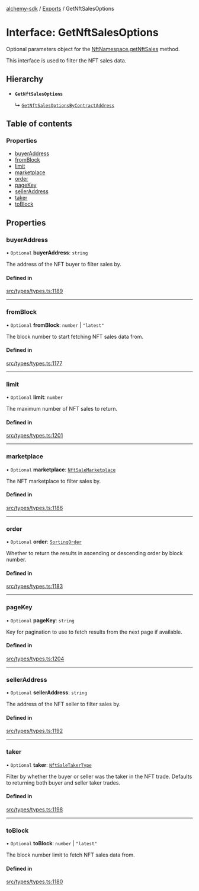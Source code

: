 [alchemy-sdk](../README.md) / [Exports](../modules.md) / GetNftSalesOptions

# Interface: GetNftSalesOptions

Optional parameters object for the [NftNamespace.getNftSales](../classes/NftNamespace.md#getnftsales) method.

This interface is used to filter the NFT sales data.

## Hierarchy

- **`GetNftSalesOptions`**

  ↳ [`GetNftSalesOptionsByContractAddress`](GetNftSalesOptionsByContractAddress.md)

## Table of contents

### Properties

- [buyerAddress](GetNftSalesOptions.md#buyeraddress)
- [fromBlock](GetNftSalesOptions.md#fromblock)
- [limit](GetNftSalesOptions.md#limit)
- [marketplace](GetNftSalesOptions.md#marketplace)
- [order](GetNftSalesOptions.md#order)
- [pageKey](GetNftSalesOptions.md#pagekey)
- [sellerAddress](GetNftSalesOptions.md#selleraddress)
- [taker](GetNftSalesOptions.md#taker)
- [toBlock](GetNftSalesOptions.md#toblock)

## Properties

### buyerAddress

• `Optional` **buyerAddress**: `string`

The address of the NFT buyer to filter sales by.

#### Defined in

[src/types/types.ts:1189](https://github.com/alchemyplatform/alchemy-sdk-js/blob/f2b072e/src/types/types.ts#L1189)

___

### fromBlock

• `Optional` **fromBlock**: `number` \| ``"latest"``

The block number to start fetching NFT sales data from.

#### Defined in

[src/types/types.ts:1177](https://github.com/alchemyplatform/alchemy-sdk-js/blob/f2b072e/src/types/types.ts#L1177)

___

### limit

• `Optional` **limit**: `number`

The maximum number of NFT sales to return.

#### Defined in

[src/types/types.ts:1201](https://github.com/alchemyplatform/alchemy-sdk-js/blob/f2b072e/src/types/types.ts#L1201)

___

### marketplace

• `Optional` **marketplace**: [`NftSaleMarketplace`](../enums/NftSaleMarketplace.md)

The NFT marketplace to filter sales by.

#### Defined in

[src/types/types.ts:1186](https://github.com/alchemyplatform/alchemy-sdk-js/blob/f2b072e/src/types/types.ts#L1186)

___

### order

• `Optional` **order**: [`SortingOrder`](../enums/SortingOrder.md)

Whether to return the results in ascending or descending order by block number.

#### Defined in

[src/types/types.ts:1183](https://github.com/alchemyplatform/alchemy-sdk-js/blob/f2b072e/src/types/types.ts#L1183)

___

### pageKey

• `Optional` **pageKey**: `string`

Key for pagination to use to fetch results from the next page if available.

#### Defined in

[src/types/types.ts:1204](https://github.com/alchemyplatform/alchemy-sdk-js/blob/f2b072e/src/types/types.ts#L1204)

___

### sellerAddress

• `Optional` **sellerAddress**: `string`

The address of the NFT seller to filter sales by.

#### Defined in

[src/types/types.ts:1192](https://github.com/alchemyplatform/alchemy-sdk-js/blob/f2b072e/src/types/types.ts#L1192)

___

### taker

• `Optional` **taker**: [`NftSaleTakerType`](../enums/NftSaleTakerType.md)

Filter by whether the buyer or seller was the taker in the NFT trade.
Defaults to returning both buyer and seller taker trades.

#### Defined in

[src/types/types.ts:1198](https://github.com/alchemyplatform/alchemy-sdk-js/blob/f2b072e/src/types/types.ts#L1198)

___

### toBlock

• `Optional` **toBlock**: `number` \| ``"latest"``

The block number limit to fetch NFT sales data from.

#### Defined in

[src/types/types.ts:1180](https://github.com/alchemyplatform/alchemy-sdk-js/blob/f2b072e/src/types/types.ts#L1180)
